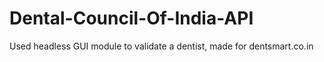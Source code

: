 # Dental-Council-Of-India-API
Used headless GUI module to validate a dentist, made for dentsmart.co.in
